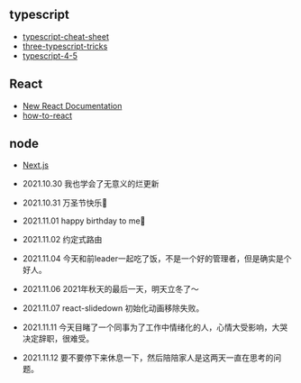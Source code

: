 ## typescript

- [typescript-cheat-sheet](https://www.sitepen.com/blog/typescript-cheat-sheet)
- [three-typescript-tricks](https://www.cstrnt.dev/blog/three-typescript-tricks)
- [typescript-4-5](https://devblogs.microsoft.com/typescript/announcing-typescript-4-5-rc/)


## React
- [New React Documentation](https://github.com/reactjs/reactjs.org/pull/3965)
- [how-to-react](https://kentcdodds.com/blog/how-to-react)

## node
- [Next.js](https://mp.weixin.qq.com/s/5Ir7EoHLo37bs6W5WNa-Tw)


- 2021.10.30 我也学会了无意义的烂更新
- 2021.10.31 万圣节快乐🎃
- 2021.11.01 happy birthday to me🙈
- 2021.11.02 约定式路由
- 2021.11.04 今天和前leader一起吃了饭，不是一个好的管理者，但是确实是个好人。
- 2021.11.06 2021年秋天的最后一天，明天立冬了～
- 2021.11.07 react-slidedown 初始化动画移除失败。
- 2021.11.11 今天目睹了一个同事为了工作中情绪化的人，心情大受影响，大哭决定辞职，很难受。
- 2021.11.12 要不要停下来休息一下，然后陪陪家人是这两天一直在思考的问题。